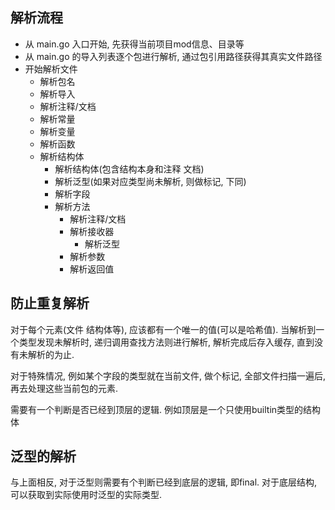 ## 解析流程

- 从 main.go 入口开始, 先获得当前项目mod信息、目录等
- 从 main.go 的导入列表逐个包进行解析, 通过包引用路径获得其真实文件路径
- 开始解析文件
    - 解析包名
    - 解析导入
    - 解析注释/文档
    - 解析常量
    - 解析变量
    - 解析函数
    - 解析结构体
        - 解析结构体(包含结构本身和注释 文档)
        - 解析泛型(如果对应类型尚未解析, 则做标记, 下同)
        - 解析字段
        - 解析方法
            - 解析注释/文档
            - 解析接收器
                - 解析泛型
            - 解析参数
            - 解析返回值

## 防止重复解析

对于每个元素(文件 结构体等), 应该都有一个唯一的值(可以是哈希值). 
当解析到一个类型发现未解析时, 递归调用查找方法则进行解析, 解析完成后存入缓存, 直到没有未解析的为止.

对于特殊情况, 例如某个字段的类型就在当前文件, 做个标记, 全部文件扫描一遍后, 再去处理这些当前包的元素.

需要有一个判断是否已经到顶层的逻辑. 例如顶层是一个只使用builtin类型的结构体

## 泛型的解析

与上面相反, 对于泛型则需要有个判断已经到底层的逻辑, 即final. 对于底层结构, 可以获取到实际使用时泛型的实际类型.